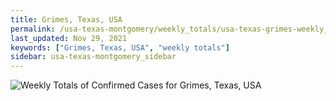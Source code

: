 ```yaml
---
title: Grimes, Texas, USA
permalink: /usa-texas-montgomery/weekly_totals/usa-texas-grimes-weekly_totals.html
last_updated: Nov 29, 2021
keywords: ["Grimes, Texas, USA", "weekly totals"]
sidebar: usa-texas-montgomery_sidebar
---
```


![Weekly Totals of Confirmed Cases for Grimes, Texas, USA](/covid_tracker/images/graphs/usa-texas-grimes-weekly_totals_graph.png)
